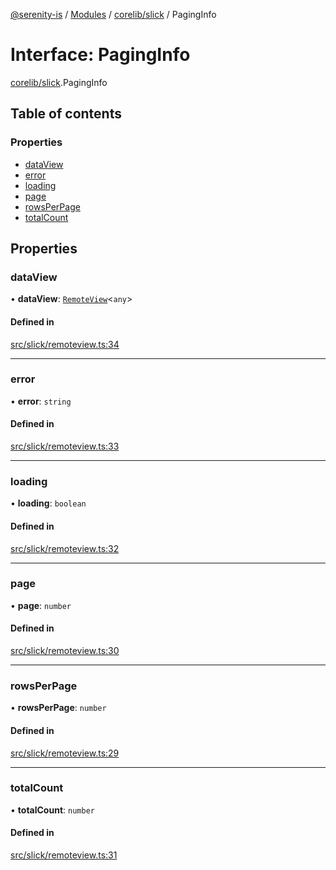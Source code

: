 [@serenity-is](../README.md) / [Modules](../modules.md) / [corelib/slick](../modules/corelib_slick.md) / PagingInfo

# Interface: PagingInfo

[corelib/slick](../modules/corelib_slick.md).PagingInfo

## Table of contents

### Properties

- [dataView](corelib_slick.PagingInfo.md#dataview)
- [error](corelib_slick.PagingInfo.md#error)
- [loading](corelib_slick.PagingInfo.md#loading)
- [page](corelib_slick.PagingInfo.md#page)
- [rowsPerPage](corelib_slick.PagingInfo.md#rowsperpage)
- [totalCount](corelib_slick.PagingInfo.md#totalcount)

## Properties

### dataView

• **dataView**: [`RemoteView`](../classes/corelib_slick.RemoteView.md)<`any`\>

#### Defined in

[src/slick/remoteview.ts:34](https://github.com/serenity-is/serenity/blob/master/packages/corelib/src/slick/remoteview.ts#line&#x3D;34)

___

### error

• **error**: `string`

#### Defined in

[src/slick/remoteview.ts:33](https://github.com/serenity-is/serenity/blob/master/packages/corelib/src/slick/remoteview.ts#line&#x3D;33)

___

### loading

• **loading**: `boolean`

#### Defined in

[src/slick/remoteview.ts:32](https://github.com/serenity-is/serenity/blob/master/packages/corelib/src/slick/remoteview.ts#line&#x3D;32)

___

### page

• **page**: `number`

#### Defined in

[src/slick/remoteview.ts:30](https://github.com/serenity-is/serenity/blob/master/packages/corelib/src/slick/remoteview.ts#line&#x3D;30)

___

### rowsPerPage

• **rowsPerPage**: `number`

#### Defined in

[src/slick/remoteview.ts:29](https://github.com/serenity-is/serenity/blob/master/packages/corelib/src/slick/remoteview.ts#line&#x3D;29)

___

### totalCount

• **totalCount**: `number`

#### Defined in

[src/slick/remoteview.ts:31](https://github.com/serenity-is/serenity/blob/master/packages/corelib/src/slick/remoteview.ts#line&#x3D;31)
